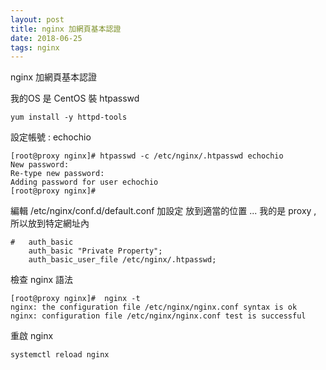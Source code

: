 ```yaml
---
layout: post
title: nginx 加網頁基本認證
date: 2018-06-25
tags: nginx
---
```


nginx 加網頁基本認證

我的OS 是 CentOS 裝 htpasswd

```
yum install -y httpd-tools
```

設定帳號 : echochio

```
[root@proxy nginx]# htpasswd -c /etc/nginx/.htpasswd echochio
New password:
Re-type new password:
Adding password for user echochio
[root@proxy nginx]#
``` 

編輯  /etc/nginx/conf.d/default.conf 加設定
放到適當的位置 ... 我的是 proxy , 所以放到特定網址內

```
#   auth_basic
    auth_basic "Private Property";
    auth_basic_user_file /etc/nginx/.htpasswd;
```

檢查 nginx 語法
```
[root@proxy nginx]#  nginx -t
nginx: the configuration file /etc/nginx/nginx.conf syntax is ok
nginx: configuration file /etc/nginx/nginx.conf test is successful
```

重啟 nginx

```
systemctl reload nginx
```
